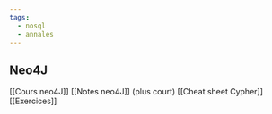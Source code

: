 ```yaml
---
tags:
  - nosql
  - annales
---
```

## Neo4J
[[Cours neo4J]]
[[Notes neo4J]] (plus court)
[[Cheat sheet Cypher]]
[[Exercices]]